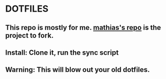 # DOTFILES

## This repo is mostly for me. [mathias's repo](https://github.com/mathiasbynens/dotfiles/) is the project to fork.

## Install: Clone it, run the sync script
## Warning: This will blow out your old dotfiles.
